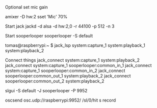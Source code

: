 Optional set mic gain

amixer -D hw:2 sset 'Mic' 70%

Start jack
jackd -d alsa -d hw:2,0 -r 44100 -p 512 -n 3

Start sooperlooper
sooperlooper -S default

tomas@raspberrypi:~ $ jack_lsp
system:capture_1
system:playback_1
system:playback_2

Connect things
jack_connect system:capture_1 system:playback_2
jack_connect system:capture_1 sooperlooper:common_in_1
jack_connect system:capture_1 sooperlooper:common_in_2
jack_connect sooperlooper:common_out_1 system:playback_2
jack_connect sooperlooper:common_out_2 system:playback_2

slgui -S default -J sooperlooper -P 9952

oscsend osc.udp://raspberrypi:9952/ /sl/0/hit s record
